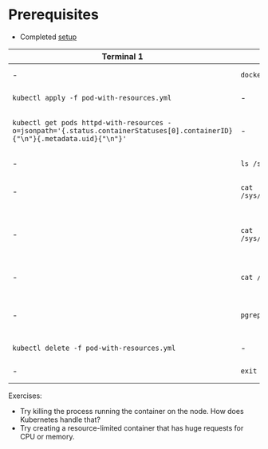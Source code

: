 # Prerequisites
* Completed [setup](../setup/README.md)

| Terminal 1 | Terminal 2 | Result |
|-|-|-|
| - | `docker exec -it kind-control-plane /bin/bash` |Initializes shell for container|
| `kubectl apply -f pod-with-resources.yml` | - | Create an httpd pod with limits |
| `kubectl get pods httpd-with-resources -o=jsonpath='{.status.containerStatuses[0].containerID}{"\n"}{.metadata.uid}{"\n"}'` | - | Fetch the ID of the pod and the container in the cluster |
| - | `ls /sys/fs/cgroup/` | View `cgroup` information |
| - | `cat /sys/fs/cgroup/memory/kubepods/pod$pod_id/$container_id/memory.limit_in_bytes` | Check the memory limit of the container |
| - | `cat /sys/fs/cgroup/cpu,cpuacct/kubepods/pod$pod_id/$container_id/cpu.cfs_quota_us` | Check the cpu limit of the container (may want to also view cpu.cfs_period_us) |
| - | `cat /sys/fs/cgroup/cpu,cpuacct/kubepods/pod$pod_id/$container_id/cgroup.procs` | View all the pids being used by the container |
| - | `pgrep -g $first_process_id` | Another way to view the processes from the last command |
| `kubectl delete -f pod-with-resources.yml` | - | Remove the httpd pod |
|-| `exit` |Exit out of the docker container|

Exercises:
* Try killing the process running the container on the node.  How does Kubernetes handle that?
* Try creating a resource-limited container that has huge requests for CPU or memory.
